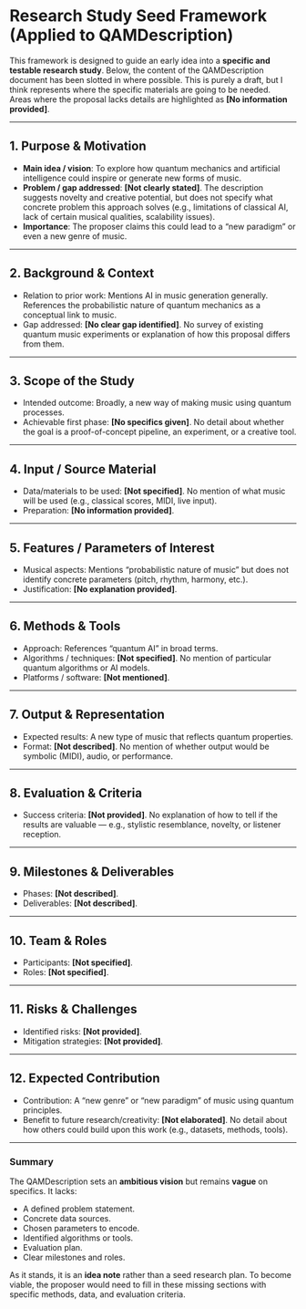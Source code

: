 # Research Study Seed Framework (Applied to QAMDescription)

This framework is designed to guide an early idea into a **specific and testable research study**. Below, the content of the QAMDescription document has been slotted in where possible. This is purely a draft, but I think represents where the specific materials are going to be needed.  
Areas where the proposal lacks details are highlighted as **[No information provided]**.

---

## 1. Purpose & Motivation  
- **Main idea / vision**: To explore how quantum mechanics and artificial intelligence could inspire or generate new forms of music.  
- **Problem / gap addressed**: **[Not clearly stated]**. The description suggests novelty and creative potential, but does not specify what concrete problem this approach solves (e.g., limitations of classical AI, lack of certain musical qualities, scalability issues).  
- **Importance**: The proposer claims this could lead to a “new paradigm” or even a new genre of music.  

---

## 2. Background & Context  
- Relation to prior work: Mentions AI in music generation generally. References the probabilistic nature of quantum mechanics as a conceptual link to music.  
- Gap addressed: **[No clear gap identified]**. No survey of existing quantum music experiments or explanation of how this proposal differs from them.  

---

## 3. Scope of the Study  
- Intended outcome: Broadly, a new way of making music using quantum processes.  
- Achievable first phase: **[No specifics given]**. No detail about whether the goal is a proof-of-concept pipeline, an experiment, or a creative tool.  

---

## 4. Input / Source Material  
- Data/materials to be used: **[Not specified]**. No mention of what music will be used (e.g., classical scores, MIDI, live input).  
- Preparation: **[No information provided]**.  

---

## 5. Features / Parameters of Interest  
- Musical aspects: Mentions “probabilistic nature of music” but does not identify concrete parameters (pitch, rhythm, harmony, etc.).  
- Justification: **[No explanation provided]**.  

---

## 6. Methods & Tools  
- Approach: References “quantum AI” in broad terms.  
- Algorithms / techniques: **[Not specified]**. No mention of particular quantum algorithms or AI models.  
- Platforms / software: **[Not mentioned]**.  

---

## 7. Output & Representation  
- Expected results: A new type of music that reflects quantum properties.  
- Format: **[Not described]**. No mention of whether output would be symbolic (MIDI), audio, or performance.  

---

## 8. Evaluation & Criteria  
- Success criteria: **[Not provided]**. No explanation of how to tell if the results are valuable — e.g., stylistic resemblance, novelty, or listener reception.  

---

## 9. Milestones & Deliverables  
- Phases: **[Not described]**.  
- Deliverables: **[Not described]**.  

---

## 10. Team & Roles  
- Participants: **[Not specified]**.  
- Roles: **[Not specified]**.  

---

## 11. Risks & Challenges  
- Identified risks: **[Not provided]**.  
- Mitigation strategies: **[Not provided]**.  

---

## 12. Expected Contribution  
- Contribution: A “new genre” or “new paradigm” of music using quantum principles.  
- Benefit to future research/creativity: **[Not elaborated]**. No detail about how others could build upon this work (e.g., datasets, methods, tools).  

---

### Summary
The QAMDescription sets an **ambitious vision** but remains **vague** on specifics. It lacks:
- A defined problem statement.  
- Concrete data sources.  
- Chosen parameters to encode.  
- Identified algorithms or tools.  
- Evaluation plan.  
- Clear milestones and roles.  

As it stands, it is an **idea note** rather than a seed research plan. To become viable, the proposer would need to fill in these missing sections with specific methods, data, and evaluation criteria.

